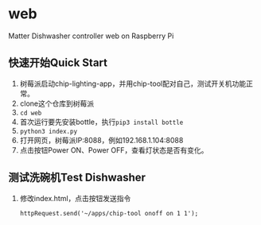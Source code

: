 # web
Matter Dishwasher controller web on Raspberry Pi

## 快速开始Quick Start

1. 树莓派启动chip-lighting-app，并用chip-tool配对自己，测试开关机功能正常。
2. clone这个仓库到树莓派
3. `cd web`
4. 首次运行要先安装bottle，执行`pip3 install bottle`
5. `python3 index.py`
6. 打开网页，树莓派IP:8088，例如192.168.1.104:8088
7. 点击按钮Power ON、Power OFF，查看灯状态是否有变化。

## 测试洗碗机Test Dishwasher

1. 修改index.html，点击按钮发送指令

   ```
   httpRequest.send('~/apps/chip-tool onoff on 1 1');
   ```

